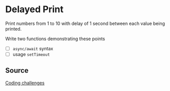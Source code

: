 # Delayed Print

Print numbers from 1 to 10 with delay of 1 second between each value being printed.

Write two functions demonstrating these points

- [ ] `async/await` syntax
- [ ] usage `setTimeout`

## Source

[Coding challenges](https://github.com/sadanandpai/javascript-code-challenges/blob/main/challenges/async-challenges.md#q-print-numbers-from-1-to-10-with-delay-of-1-second-between-each-value-being-printed)
